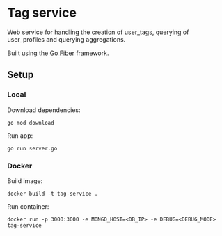 # Tag service

Web service for handling the creation of user_tags, querying of user_profiles and querying aggregations.

Built using the [Go Fiber](https://gofiber.io/) framework.

## Setup

### Local

Download dependencies:

```
go mod download
```

Run app:

```
go run server.go
```

### Docker

Build image:

```
docker build -t tag-service .
```

Run container:

```
docker run -p 3000:3000 -e MONGO_HOST=<DB_IP> -e DEBUG=<DEBUG_MODE> tag-service
```
